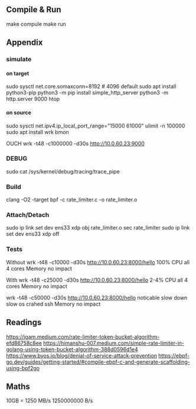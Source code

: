 ## Compile & Run
make compule
make run

## Appendix

### simulate
#### on target
sudo sysctl net.core.somaxconn=8192 # 4096 default
sudo apt install python3-pip
python3 -m pip install simple_http_server
python3 -m http.server 9000
htop

#### on source
sudo sysctl net.ipv4.ip_local_port_range="15000 61000"
ulimit -n 100000 
sudo apt install wrk bmon

OUCH
wrk -t48 -c1000000 -d30s http://10.0.60.23:9000 

### DEBUG
sudo cat /sys/kernel/debug/tracing/trace_pipe

### Build
clang -O2 -target bpf -c rate_limiter.c -o rate_limiter.o

### Attach/Detach
sudo ip link set dev ens33 xdp obj rate_limiter.o sec rate_limiter
 sudo ip link set dev ens33 xdp off

### Tests
Without
wrk -t48 -c10000 -d30s http://10.0.60.23:8000/hello
100% CPU all 4 cores
Memory no impact

With
wrk -t48 -c25000 -d30s http://10.0.60.23:8000/hello
2-4% CPU all 4 cores
Memory no impact

wrk -t48 -c50000 -d30s http://10.0.60.23:8000/hello
noticable slow down slow os crahed ssh
Memory no impact

## Readings
https://jgam.medium.com/rate-limiter-token-bucket-algorithm-efd86758c8ee
https://himanshu-007.medium.com/simple-rate-limiter-in-golang-using-token-bucket-algorithm-388d0596d1e4
https://www.byos.io/blog/denial-of-service-attack-prevention
https://ebpf-go.dev/guides/getting-started/#compile-ebpf-c-and-generate-scaffolding-using-bpf2go

## Maths
10GB = 1250 MB/s
1250000000 B/s
